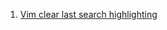  1. [Vim clear last search highlighting][1]

[1]: https://stackoverflow.com/questions/657447/vim-clear-last-search-highlighting
